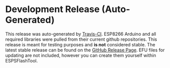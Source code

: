Development Release (Auto-Generated)
====================================
This release was auto-generated by [Travis-CI](https://travis-ci.org/forkineye/ESPixelStick).  ESP8266 Arduino and all required libraries were pulled from their current github repositories.  This release is meant for testing purposes and **is not** considered stable. The latest stable release can be found on the [GitHub Release Page](https://github.com/forkineye/ESPixelStick/releases/latest).  EFU files for updating are not included, however you can create them yourself within ESPSFlashTool.
